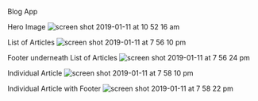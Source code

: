 Blog App


Hero Image
![screen shot 2019-01-11 at 10 52 16 am](https://user-images.githubusercontent.com/23299983/51067831-7b2bcd00-15db-11e9-9e5c-75d3a4c8a601.png)


List of Articles
![screen shot 2019-01-11 at 7 56 10 pm](https://user-images.githubusercontent.com/23299983/51067832-7e26bd80-15db-11e9-80c7-b2148d6205dc.png)


Footer underneath List of Articles
![screen shot 2019-01-11 at 7 56 24 pm](https://user-images.githubusercontent.com/23299983/51067833-7f57ea80-15db-11e9-95bc-f86dc77b246c.png)


Individual Article
![screen shot 2019-01-11 at 7 58 10 pm](https://user-images.githubusercontent.com/23299983/51067836-88e15280-15db-11e9-87c1-1cd2e966bd60.png)


Individual Article with Footer
![screen shot 2019-01-11 at 7 58 22 pm](https://user-images.githubusercontent.com/23299983/51067840-8d0d7000-15db-11e9-922d-392d407e4e88.png)
